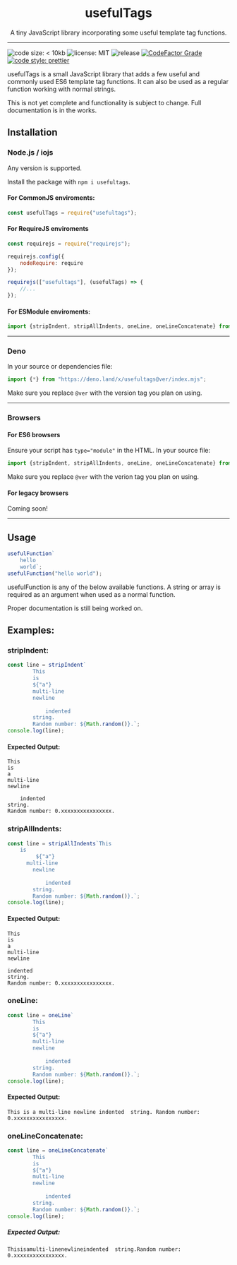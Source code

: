 <h1 align="center">usefulTags</h1>
<p align="center">A tiny JavaScript library incorporating some useful template tag functions.</p>

---
![code size: < 10kb](https://img.shields.io/github/languages/code-size/thethunderguys/usefulTags) ![license: MIT](https://img.shields.io/github/license/thethunderguys/usefulTags?color=orange) ![release](https://img.shields.io/github/v/release/thethunderguys/usefulTags?sort=semver&color=brightgreen) [![CodeFactor Grade](https://img.shields.io/codefactor/grade/github/thethunderguys/usefulTags/trunk?label=codefactor&logo=codefactor)](https://www.codefactor.io/repository/github/thethunderguys/usefultags) [![code style: prettier](https://img.shields.io/badge/code%20style-prettier-ff69b4?logo=prettier&logoColor=informational)](https://github.com/prettier/prettier)

usefulTags is a small JavaScript library that adds a few useful and commonly used ES6 template tag functions. It can also be used as a regular function working with normal strings.

This is not yet complete and functionality is subject to change. Full documentation is in the works.

## Installation
### Node.js / iojs
Any version is supported.

Install the package with `npm i usefultags`.

#### For CommonJS enviroments:
```js
const usefulTags = require("usefultags");
```
#### For RequireJS enviroments
```js
const requirejs = require("requirejs");

requirejs.config({
    nodeRequire: require
});

requirejs(["usefultags"], (usefulTags) => {
    //...
});
```
#### For ESModule enviroments:
```js
import {stripIndent, stripAllIndents, oneLine, oneLineConcatenate} from "usefultags";
```
---
### Deno
In your source or dependencies file:
```js
import {*} from "https://deno.land/x/usefultags@ver/index.mjs";
```
Make sure you replace `@ver` with the version tag you plan on using.

---
### Browsers
#### For ES6 browsers
Ensure your script has `type="module"` in the HTML. In your source file:
```js
import {stripIndent, stripAllIndents, oneLine, oneLineConcatenate} from "https://unpkg.com/usefultags@ver/index.mjs";
```
Make sure you replace `@ver` with the verion tag you plan on using.
#### For legacy browsers
Coming soon!

---
## Usage
```js
usefulFunction`
    hello
    world`;
usefulFunction("hello world");
```
usefulFunction is any of the below available functions. A string or array is required as an argument when used as a normal function.

Proper documentation is still being worked on.

## Examples:

### stripIndent:
```js
const line = stripIndent`
        This
        is
        ${"a"}
        multi-line
        newline
         
            indented  
        string.
        Random number: ${Math.random()}.`;
console.log(line);
```
#### Expected Output:
```
This
is
a
multi-line
newline
 
    indented  
string.
Random number: 0.xxxxxxxxxxxxxxxx.
```

### stripAllIndents:
```js
const line = stripAllIndents`This
    is
         ${"a"}
      multi-line
        newline
         
            indented  
        string.
        Random number: ${Math.random()}.`;
console.log(line);
```
#### Expected Output:
```
This
is
a
multi-line
newline

indented  
string.
Random number: 0.xxxxxxxxxxxxxxxx.
```

### oneLine:
```js
const line = oneLine`
        This
        is
        ${"a"}
        multi-line
        newline
         
            indented  
        string.
        Random number: ${Math.random()}.`;
console.log(line);
```
#### Expected Output:
```
This is a multi-line newline indented  string. Random number: 0.xxxxxxxxxxxxxxxx.
```

### oneLineConcatenate:
```js
const line = oneLineConcatenate`
        This
        is
        ${"a"}
        multi-line
        newline
         
            indented  
        string.
        Random number: ${Math.random()}.`;
console.log(line);
```
##### Expected Output:
```
Thisisamulti-linenewlineindented  string.Random number: 0.xxxxxxxxxxxxxxxx.
```
